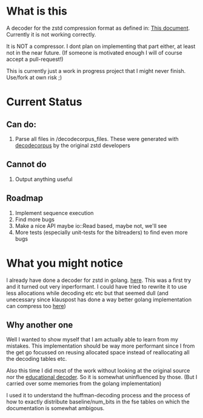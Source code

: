 # What is this
A decoder for the zstd compression format as defined in: [This document](https://github.com/facebook/zstd/blob/dev/doc/zstd_compression_format.md#appendix-a---decoding-tables-for-predefined-codes). Currently it is not working correctly.

It is NOT a compressor. I dont plan on implementing that part either, at least not in the near future. (If someone is motivated enough I will of course accept a pull-request!)

This is currently just a work in progress project that I might never finish. Use/fork at own risk ;)

# Current Status
## Can do:
1. Parse all files in /decodecorpus_files. These were generated with [decodecorpus](https://github.com/facebook/zstd/tree/dev/tests) by the original zstd developers

## Cannot do
1. Output anything useful

## Roadmap
1. Implement sequence execution
1. Find more bugs
1. Make a nice API maybe io::Read based, maybe not, we'll see
1. More tests (especially unit-tests for the bitreaders) to find even more bugs

# What you might notice
I already have done a decoder for zstd in golang. [here](https://github.com/KillingSpark/sparkzstd). This was a first try and it turned out very inperformant. I could have tried to rewrite it to use less allocations while decoding etc etc but that seemed dull (and unecessary since klauspost has done a way better golang implementation can compress too [here](https://github.com/klauspost/compress/tree/master/zstd))

## Why another one
Well I wanted to show myself that I am actually able to learn from my mistakes. This implementation should be way more performant since I from the get go focussed on reusing allocated space instead of reallocating all the decoding tables etc.

Also this time I did most of the work without looking at the original source nor the [educational decoder](https://github.com/facebook/zstd/tree/dev/doc/educational_decoder).
So it is somewhat uninfluenced by those. (But I carried over some memories from the golang implementation)

I used it to understand the huffman-decoding process and the process of how to exactly distribute baseline/num_bits in the fse tables on which the documentation is somewhat ambigous. 